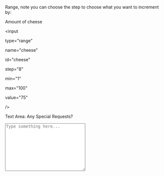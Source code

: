 Range, note you can choose the step to choose what you want to increment by:
<p>

<label for="cheese">Amount of cheese</label>

<input

type="range"

name="cheese"

id="cheese"

step="8"

min="1"

max="100"

value="75"

/>

</p>

Text Area: 
<label for="requests">Any Special Requests?</label> <br />

<textarea

name="requests"

id="requests"

cols="30"

rows="10"

placeholder="Type something here..."

></textarea>